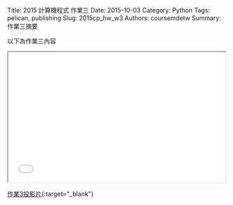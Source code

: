Title: 2015 計算機程式 作業三
Date: 2015-10-03
Category: Python
Tags: pelican, publishing
Slug: 2015cp_hw_w3
Authors: coursemdetw
Summary: 作業三摘要

以下為作業三內容

<iframe src="40423226_cp_w3_p.html" width="500" height="300"></iframe>

[作業3投影片](40423226_cp_w3_p.html){:target="_blank"}
